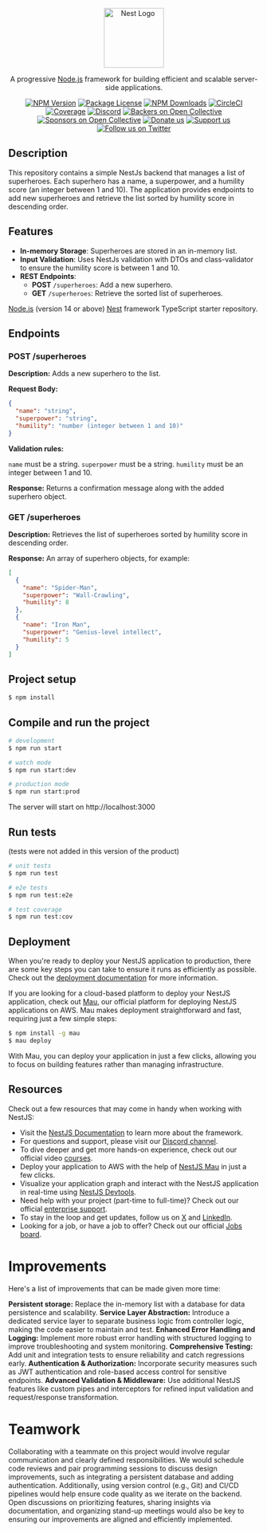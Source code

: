 <p align="center">
  <a href="http://nestjs.com/" target="blank"><img src="https://nestjs.com/img/logo-small.svg" width="120" alt="Nest Logo" /></a>
</p>

[circleci-image]: https://img.shields.io/circleci/build/github/nestjs/nest/master?token=abc123def456
[circleci-url]: https://circleci.com/gh/nestjs/nest

  <p align="center">A progressive <a href="http://nodejs.org" target="_blank">Node.js</a> framework for building efficient and scalable server-side applications.</p>
    <p align="center">
<a href="https://www.npmjs.com/~nestjscore" target="_blank"><img src="https://img.shields.io/npm/v/@nestjs/core.svg" alt="NPM Version" /></a>
<a href="https://www.npmjs.com/~nestjscore" target="_blank"><img src="https://img.shields.io/npm/l/@nestjs/core.svg" alt="Package License" /></a>
<a href="https://www.npmjs.com/~nestjscore" target="_blank"><img src="https://img.shields.io/npm/dm/@nestjs/common.svg" alt="NPM Downloads" /></a>
<a href="https://circleci.com/gh/nestjs/nest" target="_blank"><img src="https://img.shields.io/circleci/build/github/nestjs/nest/master" alt="CircleCI" /></a>
<a href="https://coveralls.io/github/nestjs/nest?branch=master" target="_blank"><img src="https://coveralls.io/repos/github/nestjs/nest/badge.svg?branch=master#9" alt="Coverage" /></a>
<a href="https://discord.gg/G7Qnnhy" target="_blank"><img src="https://img.shields.io/badge/discord-online-brightgreen.svg" alt="Discord"/></a>
<a href="https://opencollective.com/nest#backer" target="_blank"><img src="https://opencollective.com/nest/backers/badge.svg" alt="Backers on Open Collective" /></a>
<a href="https://opencollective.com/nest#sponsor" target="_blank"><img src="https://opencollective.com/nest/sponsors/badge.svg" alt="Sponsors on Open Collective" /></a>
  <a href="https://paypal.me/kamilmysliwiec" target="_blank"><img src="https://img.shields.io/badge/Donate-PayPal-ff3f59.svg" alt="Donate us"/></a>
    <a href="https://opencollective.com/nest#sponsor"  target="_blank"><img src="https://img.shields.io/badge/Support%20us-Open%20Collective-41B883.svg" alt="Support us"></a>
  <a href="https://twitter.com/nestframework" target="_blank"><img src="https://img.shields.io/twitter/follow/nestframework.svg?style=social&label=Follow" alt="Follow us on Twitter"></a>
</p>
  <!--[![Backers on Open Collective](https://opencollective.com/nest/backers/badge.svg)](https://opencollective.com/nest#backer)
  [![Sponsors on Open Collective](https://opencollective.com/nest/sponsors/badge.svg)](https://opencollective.com/nest#sponsor)-->

## Description

This repository contains a simple NestJs backend that manages a list of superheroes. Each superhero has a name, a superpower, and a humility score (an integer between 1 and 10). The application provides endpoints to add new superheroes and retrieve the list sorted by humility score in descending order.

## Features

- **In-memory Storage**: Superheroes are stored in an in-memory list.
- **Input Validation**: Uses NestJs validation with DTOs and class-validator to ensure the humility score is between 1 and 10.
- **REST Endpoints**:
  - **POST** `/superheroes`: Add a new superhero.
  - **GET** `/superheroes`: Retrieve the sorted list of superheroes.


[Node.js](https://nodejs.org/) (version 14 or above)
[Nest](https://github.com/nestjs/nest) framework TypeScript starter repository.

## Endpoints

### POST /superheroes

**Description:** Adds a new superhero to the list.

**Request Body:**

```json
{
  "name": "string",
  "superpower": "string",
  "humility": "number (integer between 1 and 10)"
}
```

**Validation rules:**

`name` must be a string.
`superpower` must be a string.
`humility` must be an integer between 1 and 10.

**Response:** Returns a confirmation message along with the added superhero object.

### GET /superheroes

**Description:**
Retrieves the list of superheroes sorted by humility score in descending order.

**Response:** An array of superhero objects, for example:

```json
[
  {
    "name": "Spider-Man",
    "superpower": "Wall-Crawling",
    "humility": 8
  },
  {
    "name": "Iron Man",
    "superpower": "Genius-level intellect",
    "humility": 5
  }
]
```

## Project setup

```bash
$ npm install
```

## Compile and run the project

```bash
# development
$ npm run start

# watch mode
$ npm run start:dev

# production mode
$ npm run start:prod
```

The server will start on http://localhost:3000

## Run tests

(tests were not added in this version of the product)

```bash
# unit tests
$ npm run test

# e2e tests
$ npm run test:e2e

# test coverage
$ npm run test:cov
```

## Deployment

When you're ready to deploy your NestJS application to production, there are some key steps you can take to ensure it runs as efficiently as possible. Check out the [deployment documentation](https://docs.nestjs.com/deployment) for more information.

If you are looking for a cloud-based platform to deploy your NestJS application, check out [Mau](https://mau.nestjs.com), our official platform for deploying NestJS applications on AWS. Mau makes deployment straightforward and fast, requiring just a few simple steps:

```bash
$ npm install -g mau
$ mau deploy
```

With Mau, you can deploy your application in just a few clicks, allowing you to focus on building features rather than managing infrastructure.

## Resources

Check out a few resources that may come in handy when working with NestJS:

- Visit the [NestJS Documentation](https://docs.nestjs.com) to learn more about the framework.
- For questions and support, please visit our [Discord channel](https://discord.gg/G7Qnnhy).
- To dive deeper and get more hands-on experience, check out our official video [courses](https://courses.nestjs.com/).
- Deploy your application to AWS with the help of [NestJS Mau](https://mau.nestjs.com) in just a few clicks.
- Visualize your application graph and interact with the NestJS application in real-time using [NestJS Devtools](https://devtools.nestjs.com).
- Need help with your project (part-time to full-time)? Check out our official [enterprise support](https://enterprise.nestjs.com).
- To stay in the loop and get updates, follow us on [X](https://x.com/nestframework) and [LinkedIn](https://linkedin.com/company/nestjs).
- Looking for a job, or have a job to offer? Check out our official [Jobs board](https://jobs.nestjs.com).



# Improvements

Here's a list of improvements that can be made given more time:

**Persistent storage:** Replace the in-memory list with a database for data persistence and scalability.
**Service Layer Abstraction:** Introduce a dedicated service layer to separate business logic from controller logic, making the code easier to maintain and test.
**Enhanced Error Handling and Logging:** Implement more robust error handling with structured logging to improve troubleshooting and system monitoring.
**Comprehensive Testing:** Add unit and integration tests to ensure reliability and catch regressions early.
**Authentication & Authorization:** Incorporate security measures such as JWT authentication and role-based access control for sensitive endpoints.
**Advanced Validation & Middleware:** Use additional NestJS features like custom pipes and interceptors for refined input validation and request/response transformation.

# Teamwork

Collaborating with a teammate on this project would involve regular communication and clearly defined responsibilities. We would schedule code reviews and pair programming sessions to discuss design improvements, such as integrating a persistent database and adding authentication. Additionally, using version control (e.g., Git) and CI/CD pipelines would help ensure code quality as we iterate on the backend. Open discussions on prioritizing features, sharing insights via documentation, and organizing stand-up meetings would also be key to ensuring our improvements are aligned and efficiently implemented.